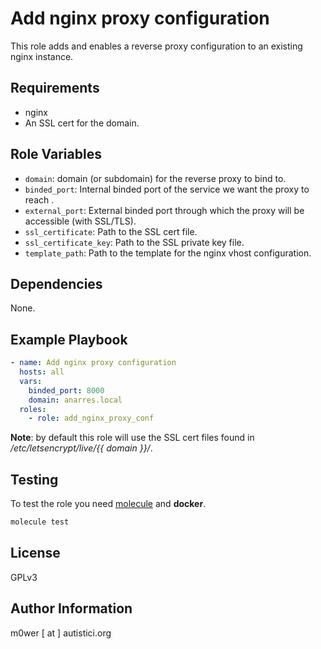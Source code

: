 Add nginx proxy configuration
=============================

This role adds and enables a reverse proxy configuration to an existing nginx
instance.

Requirements
------------

* nginx
* An SSL cert for the domain.

Role Variables
--------------

* `domain`: domain (or subdomain) for the reverse proxy to bind to.
* `binded_port`: Internal binded port of the service we want the proxy to reach
.
* `external_port`: External binded port through which the proxy will be
  accessible (with SSL/TLS).
* `ssl_certificate`: Path to the SSL cert file.
* `ssl_certificate_key`: Path to the SSL private key file.
* `template_path`: Path to the template for the nginx vhost configuration.

Dependencies
------------

None.

Example Playbook
----------------

```yaml
- name: Add nginx proxy configuration
  hosts: all
  vars:
    binded_port: 8000
    domain: anarres.local
  roles:
    - role: add_nginx_proxy_conf
```

**Note**: by default this role will use the SSL cert files found in */etc/letsencrypt/live/{{ domain }}/*.

Testing
-------

To test the role you need [molecule](http://molecule.readthedocs.io/en/latest/)
and **docker**.


```bash
molecule test
```

License
-------

GPLv3

Author Information
------------------

m0wer [ at ] autistici.org
